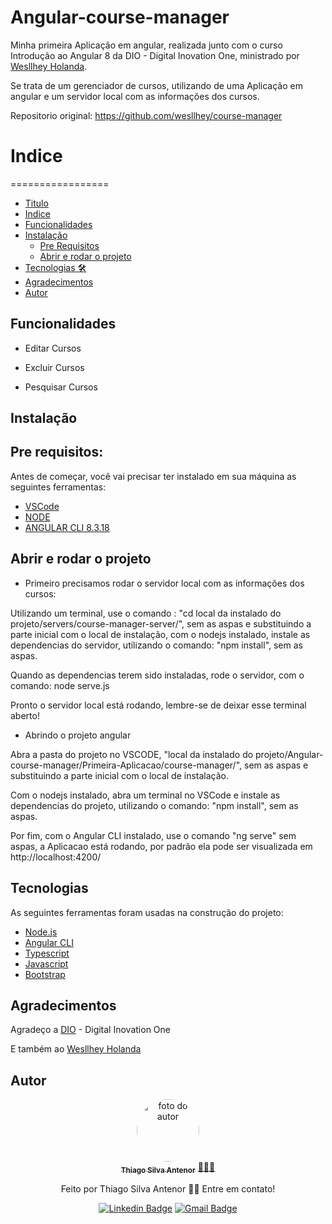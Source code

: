 
# Angular-course-manager

Minha primeira Aplicação em angular, realizada junto com o curso Introdução ao Angular 8 da DIO - Digital Inovation One, ministrado por [Wesllhey Holanda](https://github.com/wesllhey).

Se trata de um gerenciador de cursos, utilizando de uma Aplicação em angular e 
um servidor local com as informações dos cursos.

Repositorio original: https://github.com/wesllhey/course-manager


# Indice
=================
<!--ts-->
   * [Titulo](#angular-course-manager)
   * [Indice](#indice)
   * [Funcionalidades](#funcionalidades)
   * [Instalação](#instalação)
      * [Pre Requisitos](#pre-requisitos)
      * [Abrir e rodar o projeto](#abrir-e-rodar-o-projeto)
   * [Tecnologias 🛠](#tecnologias)
   * [Agradecimentos](#agradecimentos)
   * [Autor](#autor)
   <!--te-->
   
   
## Funcionalidades

- Editar Cursos
    
    
- Excluir Cursos


- Pesquisar Cursos


## Instalação

## Pre requisitos:
Antes de começar, você vai precisar ter instalado em sua máquina as seguintes ferramentas:
* [VSCode](https://code.visualstudio.com/)
* [NODE](https://nodejs.org/pt-br/)
* [ANGULAR CLI 8.3.18](https://github.com/angular/angular-cli)

## Abrir e rodar o projeto

* Primeiro precisamos rodar o servidor local com as informações dos cursos:

Utilizando um terminal, use o comando : "cd local da instalado do projeto/servers/course-manager-server/", sem as aspas e substituindo a parte inicial com o local de instalação, com o nodejs instalado, instale as dependencias do servidor, utilizando o comando: "npm install", sem as aspas.

Quando as dependencias terem sido instaladas, rode o servidor, com o comando: node serve.js

Pronto o servidor local está rodando, lembre-se de deixar esse terminal aberto!

* Abrindo o projeto angular

Abra a pasta do projeto no VSCODE, "local da instalado do projeto/Angular-course-manager/Primeira-Aplicacao/course-manager/", 
sem as aspas e substituindo a parte inicial com o local de instalação.

Com o nodejs instalado, abra um terminal no VSCode e instale as dependencias do projeto, utilizando o comando: "npm install", sem as aspas.

Por fim, com o Angular CLI instalado, use o comando "ng serve" sem aspas, a Aplicacao está rodando, por padrão ela pode ser visualizada em http://localhost:4200/


## Tecnologias 

As seguintes ferramentas foram usadas na construção do projeto:


- [Node.js](https://nodejs.org/en/)
- [Angular CLI](https://github.com/angular/angular-cli)
- [Typescript](https://www.typescriptlang.org/)
- [Javascript](https://developer.mozilla.org/en-US/docs/Web/JavaScript)
- [Bootstrap](https://getbootstrap.com)

## Agradecimentos
Agradeço a [DIO](https://github.com/digitalinnovationone) - Digital Inovation One

E também ao [Wesllhey Holanda](https://github.com/wesllhey)

## Autor
<div align="center">
<a href="https://www.linkedin.com/in/thiago-antenor/">
<img style="border-radius: 50%;" src="https://avatars.githubusercontent.com/u/99970279?v=4" width="100px;" alt="foto do autor"/>
 <br />
 <sub><b>Thiago Silva Antenor</b></sub></a> <a href="https://www.linkedin.com/in/thiago-antenor/" title="Linkedin"> 🧑🏾‍💻</a>


Feito por Thiago Silva Antenor 👋🏽 Entre em contato!

[![Linkedin Badge](https://img.shields.io/badge/-Thiago-blue?style=flat-square&logo=Linkedin&logoColor=white&link=https://www.linkedin.com/in/thiago-antenor/)](https://www.linkedin.com/in/thiago-antenor/) 
[![Gmail Badge](https://img.shields.io/badge/-thiagoantenor31@gmail.com-c14438?style=flat-square&logo=Gmail&logoColor=white&link=mailto:thiagoantenor31.com)](mailto:thiagoantenor31.com)
</div>
